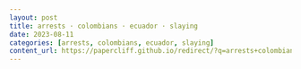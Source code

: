 ```yaml
---
layout: post
title: arrests · colombians · ecuador · slaying
date: 2023-08-11
categories: [arrests, colombians, ecuador, slaying]
content_url: https://papercliff.github.io/redirect/?q=arrests+colombians+ecuador+slaying&tbs=cdr:1,cd_min:8/10/2023,cd_max:8/12/2023
---
```

